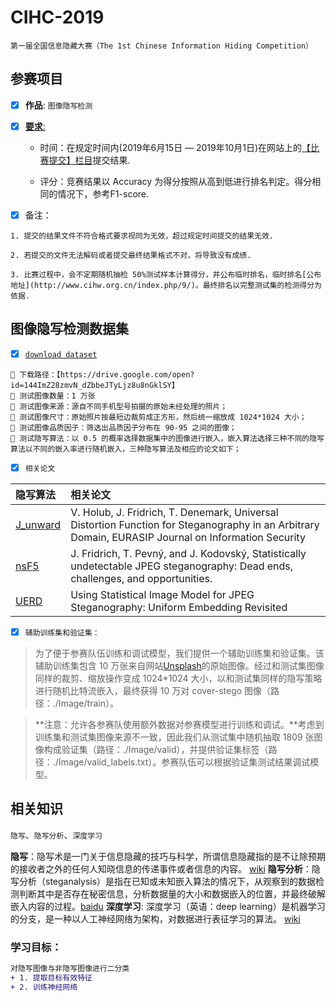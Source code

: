 # CIHC-2019
`第一届全国信息隐藏大赛（The 1st
Chinese Information Hiding Competition）`

## 参赛项目

- [x] **作品**: `图像隐写检测`

- [x] [**要求**:](https://github.com/wangfeng22/CIHC-2019/blob/master/%E7%AC%AC%E4%B8%80%E5%B1%8A%E5%85%A8%E5%9B%BD%E4%BF%A1%E6%81%AF%E9%9A%90%E8%97%8F%E5%A4%A7%E8%B5%9B%E9%80%9A%E7%9F%A5.pdf)

  - 时间：在规定时间内(2019年6月15日 — 2019年10月1日)在网站上的[【比赛提交】栏目](http://www.cihw.org.cn/ )提交结果.

  - 评分：竞赛结果以 Accuracy 为得分按照从高到低进行排名判定。得分相同的情况下，参考F1-score.

- [x] 备注：
  
```
1. 提交的结果文件不符合格式要求视同为无效，超过规定时间提交的结果无效.
  
2. 若提交的文件无法解码或者提交最终结果格式不对，将导致没有成绩.
  
3. 比赛过程中，会不定期随机抽检 50%测试样本计算得分，并公布临时排名，临时排名[公布地址](http://www.cihw.org.cn/index.php/9/)。最终排名以完整测试集的检测得分为依据.
```
## 图像隐写检测数据集 
- [x] [```download dataset```](https://drive.google.com/open?id=144ImZ28zmvN_dZbbeJTyLjz8u8nGklSY)

```
 下载路径：【https://drive.google.com/open?id=144ImZ28zmvN_dZbbeJTyLjz8u8nGklSY】
 测试图像数量：1 万张
 测试图像来源：源自不同手机型号拍摄的原始未经处理的照片；
 测试图像尺寸：原始照片按最短边裁剪成正方形，然后统一缩放成 1024*1024 大小；
 测试图像品质因子：筛选出品质因子分布在 90-95 之间的图像；
 测试隐写算法：以 0.5 的概率选择数据集中的图像进行嵌入，嵌入算法选择三种不同的隐写算法以不同的嵌入率进行随机嵌入，三种隐写算法及相应的论文如下；
```
- [x] `相关论文`

|  隐写算法   |    相关论文                |
| :--------- | :------------------------- |
| [J_unward](https://github.com/wangfeng22/CIHC-2019/blob/master/J_UNIWARD.pdf)   | V. Holub, J. Fridrich, T. Denemark, Universal Distortion Function for Steganography in an Arbitrary Domain, EURASIP Journal on Information Security |
| [nsF5](https://github.com/wangfeng22/CIHC-2019/blob/master/nsF5.pdf)       | J. Fridrich, T. Pevný, and J. Kodovský, Statistically undetectable JPEG steganography: Dead ends, challenges, and opportunities. |
| [UERD](https://github.com/wangfeng22/CIHC-2019/blob/master/UERD.pdf)       | Using Statistical Image Model for JPEG Steganography: Uniform Embedding Revisited|

- [x] `辅助训练集和验证集：`

> 为了便于参赛队伍训练和调试模型，我们提供一个辅助训练集和验证集。该辅助训练集包含 10 万张来自网站[Unsplash](https://unsplash.com)的原始图像。经过和测试集图像同样的裁剪、缩放操作变成 1024*1024 大小，以和测试集同样的隐写策略进行随机比特流嵌入，最终获得 10 万对 cover-stego 图像（路径：./Image/train）。

> **注意：允许各参赛队使用额外数据对参赛模型进行训练和调试。**考虑到训练集和测试集图像来源不一致，因此我们从测试集中随机抽取 1809 张图像构成验证集（路径：./Image/valid），并提供验证集标签（路径：./Image/valid_labels.txt）。参赛队伍可以根据验证集测试结果调试模型。

## 相关知识
`隐写`、`隐写分析`、`深度学习`

**隐写**：隐写术是一门关于信息隐藏的技巧与科学，所谓信息隐藏指的是不让除预期的接收者之外的任何人知晓信息的传递事件或者信息的内容。 [wiki](https://zh.wikipedia.org/wiki/%E9%9A%90%E5%86%99%E6%9C%AF)
**隐写分析**：隐写分析（steganalysis）是指在已知或未知嵌入算法的情况下，从观察到的数据检测判断其中是否存在秘密信息，分析数据量的大小和数据嵌入的位置，并最终破解嵌入内容的过程。[baidu](https://baike.baidu.com/item/%E9%9A%90%E5%86%99%E5%88%86%E6%9E%90)
**深度学习**: 深度学习（英语：deep learning）是机器学习的分支，是一种以人工神经网络为架构，对数据进行表征学习的算法。 [wiki](https://zh.wikipedia.org/wiki/%E6%B7%B1%E5%BA%A6%E5%AD%A6%E4%B9%A0)

### 学习目标：
```diff
对隐写图像与非隐写图像进行二分类
+ 1. 提取目标有效特征
+ 2. 训练神经网络
```

